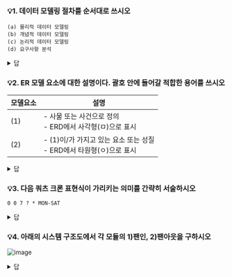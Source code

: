 ### 💡1. 데이터 모델링 절차를 순서대로 쓰시오

```
(a) 물리적 데이터 모델링
(b) 개념적 데이터 모델링
(c) 논리적 데이터 모델링
(d) 요구사항 분석
```
<details> <summary>답</summary> <div markdown="1">  

  ```
 (d)-(b)-(c)-(a)
  ```



</div> </details>



### 💡2. ER 모델 요소에 대한 설명이다. 괄호 안에 들어갈 적합한 용어를 쓰시오

| 모델요소 | 설명                                                         |
| -------- | ------------------------------------------------------------ |
| (1)      | - 사물 또는 사건으로 정의<br />- ERD에서 사각형(ㅁ)으로 표시 |
| (2)      | - (1)이/가 가지고 있는 요소 또는 성질<br />- ERD에서 타원형(ㅇ)으로 표시 |



<details> <summary>답</summary> <div markdown="1">  

  ```
 (1) 개체
 (2) 속성
  ```



</div> </details>



### 💡3. 다음 쿼츠 크론 표현식이 가리키는 의미를 간략히 서술하시오

```
0 0 7 ? * MON-SAT
```

<details> <summary>답</summary> <div markdown="1">  


  ```
 스케줄러를 매일 월~토 7시 0분 0초에 실행한다
  ```



</div> </details>



### 💡4. 아래의 시스템 구조도에서 각 모듈의 1)팬인, 2)팬아웃을 구하시오

![image](https://user-images.githubusercontent.com/26705587/114714070-b85c0800-9d6c-11eb-9ef4-a75d308373ea.png)



<details> <summary>답</summary> <div markdown="1">  

|                 | A    | B    | C    | D    | E    | F    | G    | H    | I    | J    |
| --------------- | ---- | ---- | ---- | ---- | ---- | ---- | ---- | ---- | ---- | ---- |
| 팬인(Fan-In)    | 0    | 1    | 1    | 1    | 1    | 1    | 3    | 1    | 1    | 1    |
| 팬아웃(Fan-Out) | 4    | 2    | 1    | 1    | 1    | 0    | 2    | 0    | 0    | 0    |



</div> </details>



